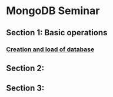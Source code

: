 # MongoDB Seminar


## Section 1: Basic operations
### [Creation and load of database](BasicOperations.md)

## Section 2: 
### []()

## Section 3:
### 
